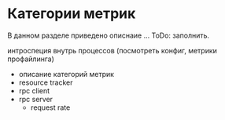 # Категории метрик

В данном разделе приведено описнаие ... ToDo: заполнить.

интроспеция внутрь процессов (посмотреть конфиг, метрики профайлинга)
  - описание категорий метрик
   - resource tracker 
   - rpc client
   - rpc server
        - request rate


